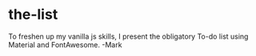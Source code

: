 # the-list
To freshen up my vanilla js skills, I present the obligatory To-do list using Material and FontAwesome. 
-Mark
